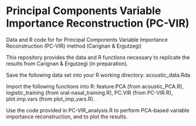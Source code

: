 # Principal Components Variable Importance Reconstruction (PC-VIR)
Data and R code for for Principal Components Variable Importance Reconstruction (PC-VIR) method (Carignan & Ergutzegi)


This repository provides the data and R functions necessary to replicate the results from Carignan & Ergutzegi (in preparation).


Save the following data set into your R working directory: acoustic_data.Rda


Import the following functions into R: feature.PCA (from acoustic_PCA.R), logistic_training (from oral-nasal_training.R), PC.VIR (from PC-VIR.R), plot.imp.vars (from plot_imp_vars.R).


Use the code provided in PC-VIR_analysis.R to perform PCA-based variable importance reconstruction, and to plot the results.
